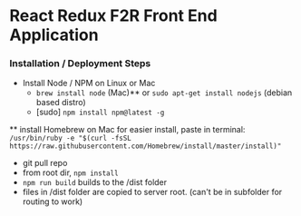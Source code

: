 # React Redux F2R Front End Application

### Installation / Deployment Steps

  - Install Node / NPM on Linux or Mac
     - `brew install node` (Mac)** or `sudo apt-get install nodejs` (debian based distro)
     - [sudo] `npm install npm@latest -g`

** install Homebrew on Mac for easier install, paste in terminal:  
    `/usr/bin/ruby -e "$(curl -fsSL https://raw.githubusercontent.com/Homebrew/install/master/install)"`

- git pull repo
- from root dir, `npm install`
- `npm run build` builds to the /dist folder
- files in /dist folder are copied to server root. (can't be in subfolder for routing to work)
